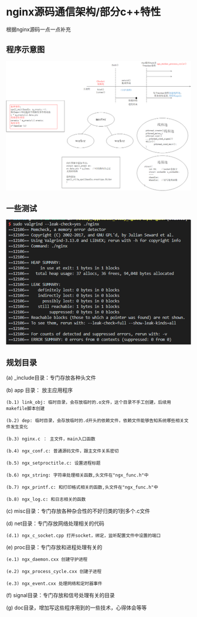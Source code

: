 <!--
 * @Author: your name
 * @Date: 2020-12-06 10:07:28
 * @LastEditTime: 2021-03-11 09:19:35
 * @LastEditors: Please set LastEditors
 * @Description: In User Settings Edit
 * @FilePath: /mztkn_study_nginx/nginx/README.md
-->
# nginx源码通信架构/部分c++特性

根据nginx源码一点一点补充


## 程序示意图

![示意图](./doc/master-worker的编码流程.png)


## 一些测试

![内存泄漏测试](./doc/无内存泄漏.png)



## 规划目录

(a) _include目录：专门存放各种头文件

(b) app 目录： 放主应用程序

    (b.1) link_obj: 临时目录，会存放临时的.o文件，这个目录不手工创建，后续用makefile脚本创建

    (b.2) dep: 临时目录，会存放临时的.d开头的依赖文件，依赖文件能够告知系统哪些相关文件发生变化

    (b.3) nginx.c ： 主文件，main入口函数

    (b.4) ngx_conf.c: 普通源码文件，跟主文件关系密切

    (b.5) ngx_setproctitle.c: 设置进程标题

    (b.6) ngx_string: 字符串处理相关函数,头文件在"ngx_func.h"中

    (b.7) ngx_printf.c: 和打印格式相关的函数,头文件在"ngx_func.h"中

    (b.8) ngx_log.c: 和日志相关的函数

(c) misc目录：专门存放各种杂合性的不好归类的1到多个.c文件

(d) net目录：专门存放网络处理相关的代码
    
    (d.1) ngx_c_socket.cpp 打开socket，绑定，监听配置文件中设置的端口

(e) proc目录：专门存放和进程处理有关的
    
    (e.1) ngx_daemon.cxx 创建守护进程

    (e.2) ngx_process_cycle.cxx 创建子进程

    (e.3) ngx_event.cxx 处理网络和定时器事件

(f) signal目录：专门存放和信号处理有关的目录


(g) doc目录，增加写这些程序用到的一些技术，心得体会等等